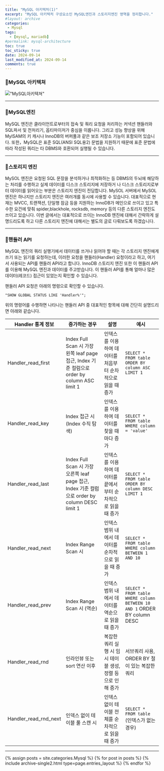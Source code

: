 ```yaml
---
title: "MySQL 아키텍처(1)"
excerpt: "MySQL 아키텍처 구성요소인 MySQL엔진과 스토리지엔진 영역을 정리합니다."
#layout: archive
categories:
 - Mysql
tags:
  - [mysql, mariadb]
#permalink: mysql-architecture
toc: true
toc_sticky: true
date: 2024-09-14
last_modified_at: 2024-09-14
comments: true
---
```

### 🚀MySQL 아키텍쳐
!["MySQL아키텍쳐"](https://github.com/user-attachments/assets/4443fdb1-0de8-46bb-904d-8cc0b7f06cac "MySQL 아키텍처")

---
### 🚀MySQL엔진
MySQL 엔진은 클라이언트로부터의 접속 및 쿼리 요청을 처리하는 커넥션 핸들러와 SQL파서 및 전처리기, 옵티마이저가 중심을 이룹니다. 그리고 성능 향상을 위해 MylSAM의 키 캐시나 InnoDB의 버퍼풀과 같은 보조 저장소 기능이 포함되어 있습니다. 또한，MySQL은 표준 SQL(ANSI SQL용2) 문법을 지원하기 때문에 표준 문법에 따라 작성된 쿼리는 타 DBMS와 호환되어 실행될 수 있습니다.

---

### 🚀스토리지 엔진
MySOL 엔진은 요청된 SQL 문장을 분석하거나 최적화하는 등 DBMS의 두뇌에 해당하는 처리를 수행하고 실제 데이터를 디스크 스토리지에 저장하거 나 디스크 스토리지로부터 데이터를 읽어오는 부분은 스토리지 엔진이 전담합니다. MySOL 서버에서 MySOL 엔진은 하나지만 스토리지 엔진은 여러개를 동시에 사용할 수 있습니다. 대표적으로 현재는 MVCC, 트랜잭션, 단일행 잠금 등을 지원하는 InnoDB가 메인으로 쓰이고 있고 특수한 요건에 맞춰 spider,blackhole, rocksdb, memory 등의 다른 스토리지 엔진도 쓰이고 있습니다. 이번 글에서는 대표적으로 쓰이는 InnoDB 엔진에 대해서 간략하게 설명드리도록 하고 다른 스토리지 엔진에 대해서는 별도의 글로 다뤄보도록 하겠습니다.

---

### 🚀핸들러 API
MySQL 엔진의 쿼리 실행기에서 데이터를 쓰거나 읽어야 할 때는 각 스토리지 엔진에게 쓰기 또는 읽기를 요청하는데, 이러한 요청을 핸들러(Handler) 요청이라고 하고, 여기서 사용되는 API를 핸들러 API라고 합니다. InnoDB 스토리지 엔진 또한 이 핸들러 API를 이용해 MySQL 엔진과 데이터를 주고받습니다. 이 핸들러 API를 통해 얼마나 많은 데이터(레코드) 접근이 있었는지 확인할 수 있습니다. 

핸들러 API 요청은 아래의 명령으로 확인할 수 있습니다.

```
"SHOW GLOBAL STATUS LIKE 'Handler%'"; 
```

위의 명령어를 수행하면 나타나는 핸들러 API 중 대표적인 항목에 대해 간단히 설명드리면 아래와 같습니다.


| Handler 통계 정보 | 증가하는 경우 | 설명 | 예시 |
|---|---|---|---|
| Handler_read_first | Index Full Scan 시 가장 왼쪽 leaf page 접근, Index 기준 컬럼으로 order by column ASC limit 1 | 인덱스를 이용하여 데이터를 처음부터 순차적으로 읽을 때 증가 | `SELECT * FROM table ORDER BY column ASC LIMIT 1` |
| Handler_read_key | Index 접근 시 (Index 수직 탐색) | 인덱스를 이용하여 데이터를 찾을 때마다 증가 | `SELECT * FROM table WHERE column = 'value'` |
| Handler_read_last | Index Full Scan 시 가장 오른쪽 leaf page 접근, Index 기준 컬럼으로 order by column DESC limit 1 | 인덱스를 이용하여 데이터를 끝에서부터 순차적으로 읽을 때 증가 | `SELECT * FROM table ORDER BY column DESC LIMIT 1` |
| Handler_read_next | Index Range Scan 시 | 인덱스 범위 내에서 데이터를 순차적으로 읽을 때 증가 | `SELECT * FROM table WHERE column BETWEEN 1 AND 10` |
| Handler_read_prev | Index Range Scan 시 (역순) | 인덱스 범위 내에서 데이터를 역순으로 읽을 때 증가 | `SELECT * FROM table WHERE column BETWEEN 10 AND 1` ORDER BY column DESC |
| Handler_read_rnd | 인라인뷰 또는 sort 연산 이후 | 복잡한 쿼리 실행 시 임시 테이블 생성, 정렬 등으로 인해 증가 | 서브쿼리 사용, ORDER BY 절이 있는 복잡한 쿼리 |
| Handler_read_rnd_next | 인덱스 없이 테이블 풀 스캔 시 | 인덱스 없이 테이블 전체를 순차적으로 읽을 때 증가 | `SELECT * FROM table` (인덱스가 없는 경우) |


---
{% assign posts = site.categories.Mysql %}
{% for post in posts %} {% include archive-single2.html type=page.entries_layout %} {% endfor %}